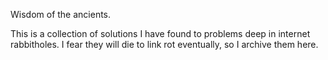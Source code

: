 Wisdom of the ancients.

This is a collection of solutions I have found to problems deep in internet rabbitholes.  I fear they will die to link rot eventually, so I archive them here.
